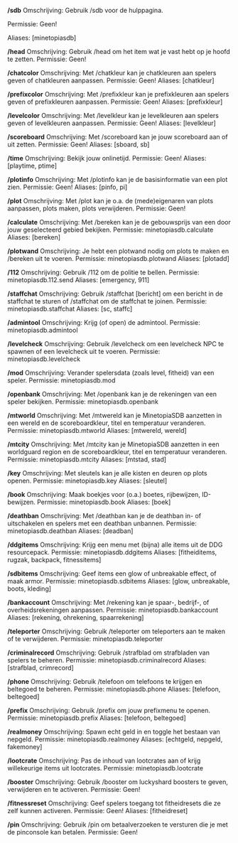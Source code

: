 **/sdb**
Omschrijving: Gebruik /sdb voor de hulppagina.

Permissie: Geen!

Aliases: [minetopiasdb]
 
**/head**
Omschrijving: Gebruik /head om het item wat je vast hebt op je hoofd te zetten.
Permissie: Geen!
 
**/chatcolor**
Omschrijving: Met /chatkleur kan je chatkleuren aan spelers geven of chatkleuren aanpassen.
Permissie: Geen!
Aliases: [chatkleur]
 
**/prefixcolor**
Omschrijving: Met /prefixkleur kan je prefixkleuren aan spelers geven of prefixkleuren aanpassen.
Permissie: Geen!
Aliases: [prefixkleur]
 
**/levelcolor**
Omschrijving: Met /levelkleur kan je levelkleuren aan spelers geven of levelkleuren aanpassen.
Permissie: Geen!
Aliases: [levelkleur]
 
**/scoreboard**
Omschrijving: Met /scoreboard kan je jouw scoreboard aan of uit zetten.
Permissie: Geen!
Aliases: [sboard, sb]
 
**/time**
Omschrijving: Bekijk jouw onlinetijd.
Permissie: Geen!
Aliases: [playtime, ptime]
 
**/plotinfo**
Omschrijving: Met /plotinfo kan je de basisinformatie van een plot zien.
Permissie: Geen!
Aliases: [pinfo, pi]
 
**/plot**
Omschrijving: Met /plot kan je o.a. de (mede)eigenaren van plots aanpassen, plots maken, plots verwijderen.
Permissie: Geen!
 
**/calculate**
Omschrijving: Met /bereken kan je de gebouwsprijs van een door jouw geselecteerd gebied bekijken.
Permissie: minetopiasdb.calculate
Aliases: [bereken]
 
**/plotwand**
Omschrijving: Je hebt een plotwand nodig om plots te maken en /bereken uit te voeren.
Permissie: minetopiasdb.plotwand
Aliases: [plotadd]
 
**/112**
Omschrijving: Gebruik /112 om de politie te bellen.
Permissie: minetopiasdb.112.send
Aliases: [emergency, 911]
 
**/staffchat**
Omschrijving: Gebruik /staffchat [bericht] om een bericht in de staffchat te sturen of /staffchat om de staffchat te joinen.
Permissie: minetopiasdb.staffchat
Aliases: [sc, staffc]
 
**/admintool**
Omschrijving: Krijg (of open) de admintool.
Permissie: minetopiasdb.admintool
 
**/levelcheck**
Omschrijving: Gebruik /levelcheck om een levelcheck NPC te spawnen of een levelcheck uit te voeren.
Permissie: minetopiasdb.levelcheck
 
**/mod**
Omschrijving: Verander spelersdata (zoals level, fitheid) van een speler.
Permissie: minetopiasdb.mod
 
**/openbank**
Omschrijving: Met /openbank kan je de rekeningen van een speler bekijken.
Permissie: minetopiasdb.openbank
 
**/mtworld**
Omschrijving: Met /mtwereld kan je MinetopiaSDB aanzetten in een wereld en de scoreboardkleur, titel en temperatuur veranderen.
Permissie: minetopiasdb.mtworld
Aliases: [mtwereld, wereld]
 
**/mtcity**
Omschrijving: Met /mtcity kan je MinetopiaSDB aanzetten in een worldguard region en de scoreboardkleur, titel en temperatuur veranderen.
Permissie: minetopiasdb.mtcity
Aliases: [mtstad, stad]
 
**/key**
Omschrijving: Met sleutels kan je alle kisten en deuren op plots openen.
Permissie: minetopiasdb.key
Aliases: [sleutel]
 
**/book**
Omschrijving: Maak boekjes voor (o.a.) boetes, rijbewijzen, ID-bewijzen.
Permissie: minetopiasdb.book
Aliases: [boek]
 
**/deathban**
Omschrijving: Met /deathban kan je de deathban in- of uitschakelen en spelers met een deathban unbannen.
Permissie: minetopiasdb.deathban
Aliases: [deadban]
 
**/ddgitems**
Omschrijving: Krijg een menu met (bijna) alle items uit de DDG resourcepack.
Permissie: minetopiasdb.ddgitems
Aliases: [fitheiditems, rugzak, backpack, fitnessitems]
 
**/sdbitems**
Omschrijving: Geef items een glow of unbreakable effect, of maak armor.
Permissie: minetopiasdb.sdbitems
Aliases: [glow, unbreakable, boots, kleding]
 
**/bankaccount**
Omschrijving: Met /rekening kan je spaar-, bedrijf-, of overheidsrekeningen aanpassen.
Permissie: minetopiasdb.bankaccount
Aliases: [rekening, ohrekening, spaarrekening]
 
**/teleporter**
Omschrijving: Gebruik /teleporter om teleporters aan te maken of te verwijderen.
Permissie: minetopiasdb.teleporter
 
**/criminalrecord**
Omschrijving: Gebruik /strafblad om strafbladen van spelers te beheren.
Permissie: minetopiasdb.criminalrecord
Aliases: [strafblad, crimrecord]
 
**/phone**
Omschrijving: Gebruik /telefoon om telefoons te krijgen en beltegoed te beheren.
Permissie: minetopiasdb.phone
Aliases: [telefoon, beltegoed]
 
**/prefix**
Omschrijving: Gebruik /prefix om jouw prefixmenu te openen.
Permissie: minetopiasdb.prefix
Aliases: [telefoon, beltegoed]
 
**/realmoney**
Omschrijving: Spawn echt geld in en toggle het bestaan van nepgeld.
Permissie: minetopiasdb.realmoney
Aliases: [echtgeld, nepgeld, fakemoney]
 
**/lootcrate**
Omschrijving: Pas de inhoud van lootcrates aan of krijg willekeurige items uit lootcrates.
Permissie: minetopiasdb.lootcrate
 
**/booster**
Omschrijving: Gebruik /booster om luckyshard boosters te geven, verwijderen en te activeren.
Permissie: Geen!
 
**/fitnessreset**
Omschrijving: Geef spelers toegang tot fitheidresets die ze zelf kunnen activeren.
Permissie: Geen!
Aliases: [fitheidreset]
 
**/pin**
Omschrijving: Gebruik /pin om betaalverzoeken te versturen die je met de pinconsole kan betalen.
Permissie: Geen!
 
